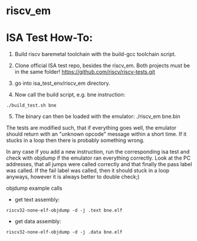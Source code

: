 # riscv_em

# ISA Test How-To:
1. Build riscv baremetal toolchain with the build-gcc toolchain script.

2. Clone official ISA test repo, besides the riscv_em. Both projects must be in the same folder!
https://github.com/riscv/riscv-tests.git

3. go into isa_test_env/riscv_em directory.

4. Now call the build script, e.g. bne instruction:
```console
./build_test.sh bne
```

5. The binary can then be loaded with the emulator:
./riscv_em bne.bin

The tests are modified such, that if everything goes well, the emulator should return
with an "unknown opcode" message within a short time. If it stucks in a loop then
there is probably something wrong.

In any case if you add a new instruction, run the corresponding isa test and check with
objdump if the emulator ran everything correctly. Look at the PC addresses, that all jumps were
called correctly and that finally the pass label was called. If the fail label was called, then
it should stuck in a loop anyways, however it is always better to double check;)

objdump example calls 
- get text assembly:  
```console
riscv32-none-elf-objdump -d -j .text bne.elf   
```

- get data assembly:  
```console
riscv32-none-elf-objdump -d -j .data bne.elf   
```


